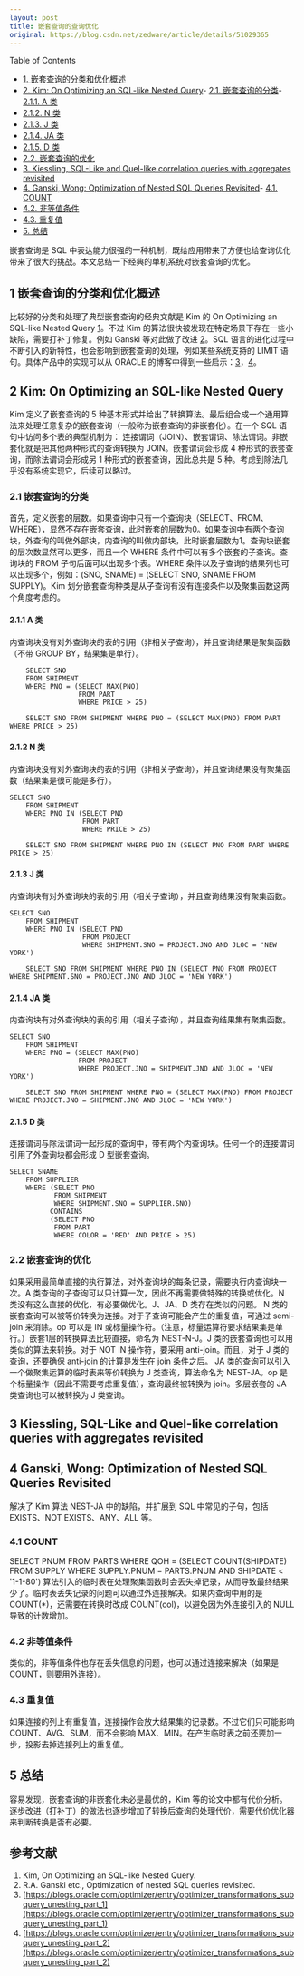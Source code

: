 ```yaml
---
layout: post
title: 嵌套查询的查询优化
original: https://blog.csdn.net/zedware/article/details/51029365
---
```


Table of Contents
- [1. 嵌套查询的分类和优化概述]()
- [2. Kim: On Optimizing an SQL-like Nested Query]()- [2.1. 嵌套查询的分类]()- [2.1.1. A 类]()
- [2.1.2. N 类]()
- [2.1.3. J 类]()
- [2.1.4. JA 类]()
- [2.1.5. D 类]()
- [2.2. 嵌套查询的优化]()
- [3. Kiessling, SQL-Like and Quel-like correlation queries with aggregates revisited]()
- [4. Ganski, Wong: Optimization of Nested SQL Queries Revisited]()- [4.1. COUNT]()
- [4.2. 非等值条件]()
- [4.3. 重复值]()
- [5. 总结]()

嵌套查询是 SQL 中表达能力很强的一种机制，既给应用带来了方便也给查询优化带来了很大的挑战。本文总结一下经典的单机系统对嵌套查询的优化。

## 1 嵌套查询的分类和优化概述
比较好的分类和处理了典型嵌套查询的经典文献是 Kim 的 On Optimizing an SQL-like Nested Query [1]()。不过 Kim 的算法很快被发现在特定场景下存在一些小缺陷，需要打补丁修复。例如
 Ganski 等对此做了改进 [2]()。SQL 语言的进化过程中不断引入的新特性，也会影响到嵌套查询的处理，例如某些系统支持的 LIMIT 语句。具体产品中的实现可以从 ORACLE 的博客中得到一些启示：[3]()，[4]()。

## 2 Kim: On Optimizing an SQL-like Nested Query
Kim 定义了嵌套查询的 5 种基本形式并给出了转换算法。最后组合成一个通用算法来处理任意复杂的嵌套查询（一般称为嵌套查询的非嵌套化）。在一个 SQL 语句中访问多个表的典型机制为： 连接谓词（JOIN）、嵌套谓词、除法谓词。非嵌套化就是把其他两种形式的查询转换为 JOIN。嵌套谓词会形成 4 种形式的嵌套查询，而除法谓词会形成另 1 种形式的嵌套查询，因此总共是 5 种。考虑到除法几乎没有系统实现它，后续可以略过。

### 2.1 嵌套查询的分类
首先，定义嵌套的层数。如果查询中只有一个查询块（SELECT、FROM、WHERE），显然不存在嵌套查询，此时嵌套的层数为0。如果查询中有两个查询块，外查询的叫做外部块，内查询的叫做内部块，此时嵌套层数为1。查询块嵌套的层次数显然可以更多，而且一个 WHERE 条件中可以有多个嵌套的子查询。查询块的 FROM 子句后面可以出现多个表。WHERE 条件以及子查询的结果列也可以出现多个，例如：(SNO, SNAME) = (SELECT SNO, SNAME FROM SUPPLY)。Kim 划分嵌套查询种类是从子查询有没有连接条件以及聚集函数这两个角度考虑的。

#### 2.1.1 A 类
内查询块没有对外查询块的表的引用（非相关子查询），并且查询结果是聚集函数（不带 GROUP BY，结果集是单行）。

```
	SELECT SNO
	FROM SHIPMENT
	WHERE PNO = (SELECT MAX(PNO)
	             FROM PART
	             WHERE PRICE > 25)
	
	SELECT SNO FROM SHIPMENT WHERE PNO = (SELECT MAX(PNO) FROM PART WHERE PRICE > 25)
```

#### 2.1.2 N 类
内查询块没有对外查询块的表的引用（非相关子查询），并且查询结果没有聚集函数（结果集是很可能是多行）。

```
SELECT SNO
	FROM SHIPMENT
	WHERE PNO IN (SELECT PNO
	              FROM PART
	              WHERE PRICE > 25)
	
	SELECT SNO FROM SHIPMENT WHERE PNO IN (SELECT PNO FROM PART WHERE PRICE > 25)
```

#### 2.1.3 J 类
内查询块有对外查询块的表的引用（相关子查询），并且查询结果没有聚集函数。

```
SELECT SNO
	FROM SHIPMENT
	WHERE PNO IN (SELECT PNO
	              FROM PROJECT
	              WHERE SHIPMENT.SNO = PROJECT.JNO AND JLOC = 'NEW YORK')
	
	SELECT SNO FROM SHIPMENT WHERE PNO IN (SELECT PNO FROM PROJECT  WHERE SHIPMENT.SNO = PROJECT.JNO AND JLOC = 'NEW YORK')
```	

#### 2.1.4 JA 类
内查询块有对外查询块的表的引用（相关子查询），并且查询结果集有聚集函数。
```
SELECT SNO
	FROM SHIPMENT
	WHERE PNO = (SELECT MAX(PNO)
	             FROM PROJECT
	             WHERE PROJECT.JNO = SHIPMENT.JNO AND JLOC = 'NEW YORK')
	
	SELECT SNO FROM SHIPMENT WHERE PNO = (SELECT MAX(PNO) FROM PROJECT  WHERE PROJECT.JNO = SHIPMENT.JNO AND JLOC = 'NEW YORK')
```

#### 2.1.5 D 类
连接谓词与除法谓词一起形成的查询中，带有两个内查询块。任何一个的连接谓词引用了外查询块都会形成 D 型嵌套查询。
```
SELECT SNAME
	FROM SUPPLIER
	WHERE (SELECT PNO
	       FROM SHIPMENT
	       WHERE SHIPMENT.SNO = SUPPLIER.SNO)
	      CONTAINS
	      (SELECT PNO
	       FROM PART
	       WHERE COLOR = 'RED' AND PRICE > 25)
```

### 2.2 嵌套查询的优化

如果采用最简单直接的执行算法，对外查询块的每条记录，需要执行内查询块一次。A 类查询的子查询可以只计算一次，因此不再需要做特殊的转换或优化。N 类没有这么直接的优化，有必要做优化。J、JA、D 类存在类似的问题。
N 类的嵌套查询可以被等价转换为连接。对于子查询可能会产生的重复值，可通过 semi-join 来消除。op 可以是 IN 或标量操作符。（注意，标量运算符要求结果集是单行。）嵌套1层的转换算法比较直接，命名为 NEST-N-J。J 类的嵌套查询也可以用类似的算法来转换。对于 NOT IN 操作符，要采用 anti-join。而且，对于 J 类的查询，还要确保 anti-join 的计算是发生在 join 条件之后。
JA 类的查询可以引入一个做聚集运算的临时表来等价转换为 J 类查询，算法命名为 NEST-JA。op 是个标量操作（因此不需要考虑重复值），查询最终被转换为 join。多层嵌套的 JA 类查询也可以被转换为 J 类查询。
## 3 Kiessling, SQL-Like and Quel-like correlation queries with aggregates revisited
## 4 Ganski, Wong: Optimization of Nested SQL Queries Revisited
解决了 Kim 算法 NEST-JA 中的缺陷，并扩展到 SQL 中常见的子句，包括 EXISTS、NOT EXISTS、ANY、ALL 等。

### 4.1 COUNT
SELECT PNUM FROM PARTS WHERE QOH = (SELECT COUNT(SHIPDATE) FROM SUPPLY WHERE SUPPLY.PNUM = PARTS.PNUM AND SHIPDATE < '1-1-80')
算法引入的临时表在处理聚集函数时会丢失掉记录，从而导致最终结果少了。临时表丢失记录的问题可以通过外连接解决。如果内查询中用的是 COUNT(*)，还需要在转换时改成 COUNT(col)，以避免因为外连接引入的 NULL 导致的计数增加。

### 4.2 非等值条件
类似的，非等值条件也存在丢失信息的问题，也可以通过连接来解决（如果是 COUNT，则要用外连接）。

### 4.3 重复值
如果连接的列上有重复值，连接操作会放大结果集的记录数。不过它们只可能影响 COUNT、AVG、SUM，而不会影响 MAX、MIN。在产生临时表之前还要加一步，投影去掉连接列上的重复值。

## 5 总结
容易发现，嵌套查询的非嵌套化未必是最优的，Kim 等的论文中都有代价分析。逐步改进（打补丁）的做法也逐步增加了转换后查询的处理代价，需要代价优化器来判断转换是否有必要。

## 参考文献
1. Kim, On Optimizing an SQL-like Nested Query.
1. R.A. Ganski etc., Optimization of nested SQL queries revisited.
1. [https://blogs.oracle.com/optimizer/entry/optimizer_transformations_subquery_unesting_part_1](https://blogs.oracle.com/optimizer/entry/optimizer_transformations_subquery_unesting_part_1)
1. [https://blogs.oracle.com/optimizer/entry/optimizer_transformations_subquery_unesting_part_2](https://blogs.oracle.com/optimizer/entry/optimizer_transformations_subquery_unesting_part_2)


